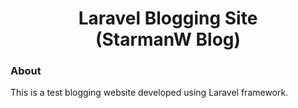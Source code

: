 <h1 align="center">Laravel Blogging Site <br /> (StarmanW Blog)</h1>

### About
This is a test blogging website developed using Laravel framework.

